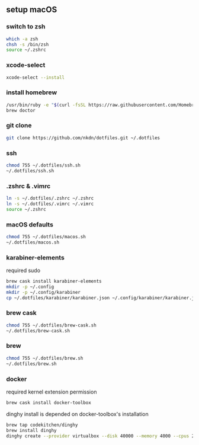 ## setup macOS

### switch to zsh

```bash
which -a zsh
chsh -s /bin/zsh
source ~/.zshrc
```

### xcode-select

```bash
xcode-select --install
```

### install homebrew

```bash
/usr/bin/ruby -e "$(curl -fsSL https://raw.githubusercontent.com/Homebrew/install/master/install)"
brew doctor
```

### git clone

```bash
git clone https://github.com/nkdn/dotfiles.git ~/.dotfiles
```

### ssh

```bash
chmod 755 ~/.dotfiles/ssh.sh
~/.dotfiles/ssh.sh
```

### .zshrc & .vimrc

```bash
ln -s ~/.dotfiles/.zshrc ~/.zshrc
ln -s ~/.dotfiles/.vimrc ~/.vimrc
source ~/.zshrc
```

### macOS defaults

```bash
chmod 755 ~/.dotfiles/macos.sh
~/.dotfiles/macos.sh
```

### karabiner-elements

required sudo

```bash
brew cask install karabiner-elements
mkdir -p ~/.config
mkdir -p ~/.config/karabiner
cp ~/.dotfiles/karabiner/karabiner.json ~/.config/karabiner/karabiner.json
```

### brew cask

```bash
chmod 755 ~/.dotfiles/brew-cask.sh
~/.dotfiles/brew-cask.sh
```

### brew

```bash
chmod 755 ~/.dotfiles/brew.sh
~/.dotfiles/brew.sh
```

### docker

required kernel extension permission

```bash
brew cask install docker-toolbox
```

dinghy install is depended on docker-toolbox's installation

```bash
brew tap codekitchen/dinghy
brew install dinghy
dinghy create --provider virtualbox --disk 40000 --memory 4000 --cpus 2
```
